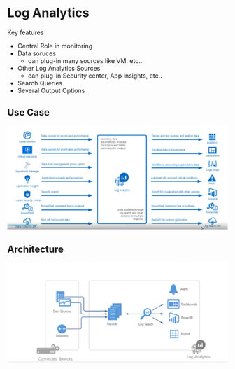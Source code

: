 # Log Analytics

Key features
* Central Role in monitoring
* Data soruces
    * can plug-in many sources like VM, etc..
* Other Log Analytics Sources
    * can plug-in Security center, App Insights, etc..
* Search Queries
* Several Output Options

## Use Case

![image log analytics use cases](./img/log-analytics-use-cases.png)

## Architecture

![image log analytics architecture](./img/log-analytics-arch.png)

 